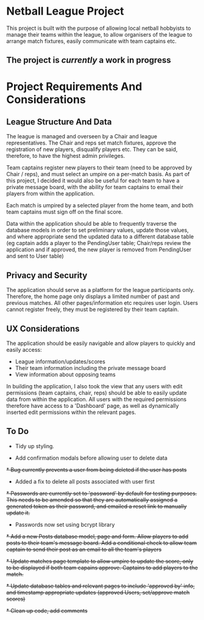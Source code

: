 # Netball League Project

This project is built with the purpose of allowing local netball hobbyists
to manage their teams within the league, to allow organisers of the league
to arrange match fixtures, easily communicate with team captains etc.


## The project is *currently* a work in progress


# Project Requirements And Considerations

## League Structure And Data

The league is managed and overseen by a Chair and league representatives.
The Chair and reps set match fixtures, approve the registration of new players,
disqualify players etc. They can be said, therefore, to have the highest
admin privileges.

Team captains register new players to their team (need to be approved by
Chair / reps), and must select an umpire on a per-match basis. As part of this
project, I decided it would also be useful for each team to have a private
message board, with the ability for team captains to email their players from
within the application.

Each match is umpired by a selected player from the home team, and both team captains
must sign off on the final score.

Data within the application should be able to frequently traverse the database
models in order to set preliminary values, update those values, and where appropriate
send the updated data to a different database table (eg captain adds a player to
the PendingUser table; Chair/reps review the application and if approved, the new
player is removed from PendingUser and sent to User table)

## Privacy and Security

The application should serve as a platform for the league participants only.
Therefore, the home page only displays a limited number of past and previous matches.
All other pages/information etc requires user login. Users cannot register freely,
they must be registered by their team captain.

## UX Considerations

The application should be easily navigable and allow players to quickly and easily access:
 - League information/updates/scores
 - Their team information including the private message board
 - View information about opposing teams

In building the application, I also took the view that any users with edit permissions
(team captains, chair, reps) should be able to easily update data from within the application.
All users with the required permissions therefore have access to a 'Dashboard' page,
as well as dynamically inserted edit permissions within the relevant pages.

## To Do

* Tidy up styling.

* Add confirmation modals before allowing user to delete data

~~* Bug currently prevents a user from being deleted if the user has posts~~
   * Added a fix to delete all posts associated with user first

 ~~* Passwords are currently set to 'password' by default for testing purposes. This
 needs to be amended so that they are automatically assigned a generated token as
 their password, and emailed a reset link to manually update it.~~

   * Passwords now set using bcrypt library

 ~~* Add a new Posts database model, page and form. Allow players to add posts
 to their team's message board. Add a conditional check to allow team captain
 to send their post as an email to all the team's players~~

~~* Update matches page template to allow umpire to update the score, only
 to be displayed if both team capains approve. Captains to add players to
 the match.~~

 ~~* Update database tables and relevant pages to include 'approved by' info,
 and timestamp appropriate updates (approved Users, set/approve match scores)~~

 ~~* Clean up code, add comments~~
